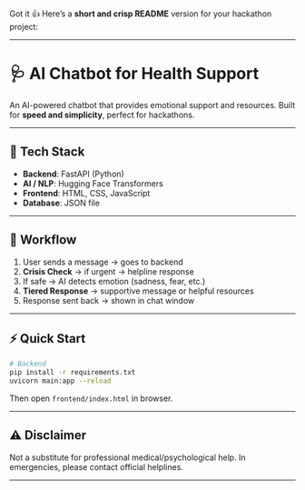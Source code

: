 Got it 👍 Here’s a **short and crisp README** version for your hackathon project:

---

# 🩺 AI Chatbot for Health Support

An AI-powered chatbot that provides emotional support and resources. Built for **speed and simplicity**, perfect for hackathons.

---

## 🚀 Tech Stack

* **Backend**: FastAPI (Python)
* **AI / NLP**: Hugging Face Transformers
* **Frontend**: HTML, CSS, JavaScript
* **Database**: JSON file

---

## 🔄 Workflow

1. User sends a message → goes to backend
2. **Crisis Check** → if urgent → helpline response
3. If safe → AI detects emotion (sadness, fear, etc.)
4. **Tiered Response** → supportive message or helpful resources
5. Response sent back → shown in chat window

---

## ⚡ Quick Start

```bash
# Backend
pip install -r requirements.txt
uvicorn main:app --reload
```

Then open `frontend/index.html` in browser.

---

## ⚠️ Disclaimer

Not a substitute for professional medical/psychological help.
In emergencies, please contact official helplines.

---

